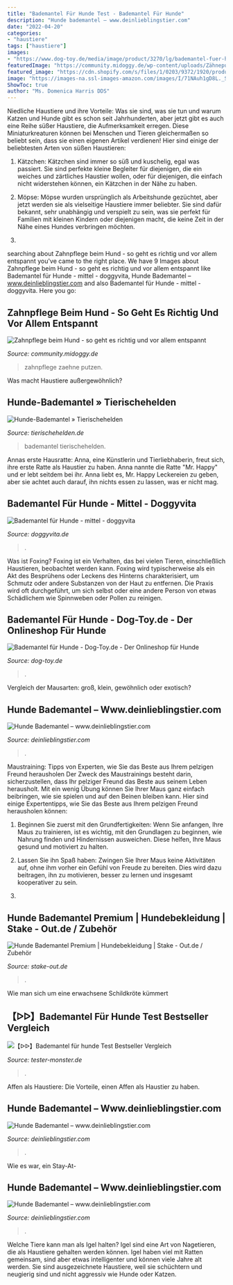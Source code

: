 ```yaml
---
title: "Bademantel Für Hunde Test - Bademantel Für Hunde"
description: "Hunde bademantel – www.deinlieblingstier.com"
date: "2022-04-20"
categories:
- "haustiere"
tags: ["haustiere"]
images:
- "https://www.dog-toy.de/media/image/product/3270/lg/bademantel-fuer-hunde.jpg"
featuredImage: "https://community.midoggy.de/wp-content/uploads/Zähneputzen-Hund-Zahnpflege.jpg"
featured_image: "https://cdn.shopify.com/s/files/1/0203/9372/1920/products/product-image-1108736684_1200x1200.jpg?v=1582926898"
image: "https://images-na.ssl-images-amazon.com/images/I/71NAuh1gD8L._SX466_.jpg"
ShowToc: true
author: "Ms. Domenica Harris DDS"
---
```



Niedliche Haustiere und ihre Vorteile: Was sie sind, was sie tun und warum
Katzen und Hunde gibt es schon seit Jahrhunderten, aber jetzt gibt es auch eine Reihe süßer Haustiere, die Aufmerksamkeit erregen. Diese Miniaturkreaturen können bei Menschen und Tieren gleichermaßen so beliebt sein, dass sie einen eigenen Artikel verdienen! Hier sind einige der beliebtesten Arten von süßen Haustieren:
1. Kätzchen: Kätzchen sind immer so süß und kuschelig, egal was passiert. Sie sind perfekte kleine Begleiter für diejenigen, die ein weiches und zärtliches Haustier wollen, oder für diejenigen, die einfach nicht widerstehen können, ein Kätzchen in der Nähe zu haben.

2. Möpse: Möpse wurden ursprünglich als Arbeitshunde gezüchtet, aber jetzt werden sie als vielseitige Haustiere immer beliebter. Sie sind dafür bekannt, sehr unabhängig und verspielt zu sein, was sie perfekt für Familien mit kleinen Kindern oder diejenigen macht, die keine Zeit in der Nähe eines Hundes verbringen möchten.

3.

	

		
searching about Zahnpflege beim Hund - so geht es richtig und vor allem entspannt you've came to the right place. We have 9 Images about Zahnpflege beim Hund - so geht es richtig und vor allem entspannt like Bademantel für Hunde - mittel - doggyvita, Hunde Bademantel – www.deinlieblingstier.com and also Bademantel für Hunde - mittel - doggyvita. Here you go:
		
    
## Zahnpflege Beim Hund - So Geht Es Richtig Und Vor Allem Entspannt

<img loading=lazy src="https://community.midoggy.de/wp-content/uploads/Zähneputzen-Hund-Zahnpflege.jpg" onerror="this.onerror=null;this.src='https://tse1.mm.bing.net/th?id=OIP.QoaMsk2WLGNWI7Z5atMrGQHaHZ&amp;pid=15.1';" alt="Zahnpflege beim Hund - so geht es richtig und vor allem entspannt">

_Source: community.midoggy.de_

>zahnpflege zaehne putzen. 

	

Was macht Haustiere außergewöhnlich?

    
## Hunde-Bademantel » Tierischehelden

<img loading=lazy src="https://www.tierischehelden.de/wp-content/uploads/Hunde-Bademantel.jpg" onerror="this.onerror=null;this.src='https://tse3.mm.bing.net/th?id=OIP.1eT7Ek6hWZ0zBN0O4QFS7QHaFF&amp;pid=15.1';" alt="Hunde-Bademantel » Tierischehelden">

_Source: tierischehelden.de_

>bademantel tierischehelden. 

	

Annas erste Hausratte:
Anna, eine Künstlerin und Tierliebhaberin, freut sich, ihre erste Ratte als Haustier zu haben. Anna nannte die Ratte "Mr. Happy" und er lebt seitdem bei ihr. Anna liebt es, Mr. Happy Leckereien zu geben, aber sie achtet auch darauf, ihn nichts essen zu lassen, was er nicht mag.

    
## Bademantel Für Hunde - Mittel - Doggyvita

<img loading=lazy src="https://www.doggyvita.de/WebRoot/Store6/Shops/63158638/573C/85A0/AA70/FDE8/257C/C0A8/2ABA/CE62/Bademantel2.jpg" onerror="this.onerror=null;this.src='https://tse2.mm.bing.net/th?id=OIP.JlEG3NWEH1QO0GCEXQpyggEsDB&amp;pid=15.1';" alt="Bademantel für Hunde - mittel - doggyvita">

_Source: doggyvita.de_

>. 

	

Was ist Foxing?
Foxing ist ein Verhalten, das bei vielen Tieren, einschließlich Haustieren, beobachtet werden kann. Foxing wird typischerweise als ein Akt des Besprühens oder Leckens des Hinterns charakterisiert, um Schmutz oder andere Substanzen von der Haut zu entfernen. Die Praxis wird oft durchgeführt, um sich selbst oder eine andere Person von etwas Schädlichem wie Spinnweben oder Pollen zu reinigen.

    
## Bademantel Für Hunde - Dog-Toy.de - Der Onlineshop Für Hunde

<img loading=lazy src="https://www.dog-toy.de/media/image/product/3270/lg/bademantel-fuer-hunde.jpg" onerror="this.onerror=null;this.src='https://tse1.mm.bing.net/th?id=OIP.Y3tdL5rcaKWxtuU5T85eHwHaJm&amp;pid=15.1';" alt="Bademantel für Hunde - Dog-Toy.de - Der Onlineshop für Hunde">

_Source: dog-toy.de_

>. 

	

Vergleich der Mausarten: groß, klein, gewöhnlich oder exotisch?

    
## Hunde Bademantel – Www.deinlieblingstier.com

<img loading=lazy src="https://cdn.shopify.com/s/files/1/0203/9372/1920/products/product-image-1108736679_1024x1024.jpg?v=1582926898" onerror="this.onerror=null;this.src='https://tse2.mm.bing.net/th?id=OIP.vqI0R-_1rMdcMUtDpdCoawHaHa&amp;pid=15.1';" alt="Hunde Bademantel – www.deinlieblingstier.com">

_Source: deinlieblingstier.com_

>. 

	

Maustraining: Tipps von Experten, wie Sie das Beste aus Ihrem pelzigen Freund herausholen
Der Zweck des Maustrainings besteht darin, sicherzustellen, dass Ihr pelziger Freund das Beste aus seinem Leben herausholt. Mit ein wenig Übung können Sie Ihrer Maus ganz einfach beibringen, wie sie spielen und auf den Beinen bleiben kann. Hier sind einige Expertentipps, wie Sie das Beste aus Ihrem pelzigen Freund herausholen können:
1. Beginnen Sie zuerst mit den Grundfertigkeiten: Wenn Sie anfangen, Ihre Maus zu trainieren, ist es wichtig, mit den Grundlagen zu beginnen, wie Nahrung finden und Hindernissen ausweichen. Diese helfen, Ihre Maus gesund und motiviert zu halten.

2. Lassen Sie ihn Spaß haben: Zwingen Sie Ihrer Maus keine Aktivitäten auf, ohne ihm vorher ein Gefühl von Freude zu bereiten. Dies wird dazu beitragen, ihn zu motivieren, besser zu lernen und insgesamt kooperativer zu sein.

3.

    
## Hunde Bademantel Premium | Hundebekleidung | Stake - Out.de / Zubehör

<img loading=lazy src="https://www.stake-out.de/media/image/c4/75/60/Bade-neu-2.jpg" onerror="this.onerror=null;this.src='https://tse4.mm.bing.net/th?id=OIP.deb1JqtyNF_YmebUCsdMsAHaGb&amp;pid=15.1';" alt="Hunde Bademantel Premium | Hundebekleidung | Stake - Out.de / Zubehör">

_Source: stake-out.de_

>. 

	

Wie man sich um eine erwachsene Schildkröte kümmert

    
## 【ᐅᐅ】Bademantel Für Hunde Test Bestseller Vergleich

<img loading=lazy src="https://images-na.ssl-images-amazon.com/images/I/71NAuh1gD8L._SX466_.jpg" onerror="this.onerror=null;this.src='https://tse4.mm.bing.net/th?id=OIP.68BNOU5eQwh6yYtZf_lBxwAAAA&amp;pid=15.1';" alt="【ᐅᐅ】Bademantel für hunde Test Bestseller Vergleich">

_Source: tester-monster.de_

>. 

	

Affen als Haustiere: Die Vorteile, einen Affen als Haustier zu haben.

    
## Hunde Bademantel – Www.deinlieblingstier.com

<img loading=lazy src="https://cdn.shopify.com/s/files/1/0203/9372/1920/products/hundebademantel_braun_neu_test_1024x1024.png?v=1626273061" onerror="this.onerror=null;this.src='https://tse4.mm.bing.net/th?id=OIP.Q6IMoP_RbxaDrsrOJReU-AHaFR&amp;pid=15.1';" alt="Hunde Bademantel – www.deinlieblingstier.com">

_Source: deinlieblingstier.com_

>. 

	

Wie es war, ein Stay-At-

    
## Hunde Bademantel – Www.deinlieblingstier.com

<img loading=lazy src="https://cdn.shopify.com/s/files/1/0203/9372/1920/products/product-image-1108736684_1200x1200.jpg?v=1582926898" onerror="this.onerror=null;this.src='https://tse1.mm.bing.net/th?id=OIP.9juBKQ6Arh7h7-UC5NEFPAHaHa&amp;pid=15.1';" alt="Hunde Bademantel – www.deinlieblingstier.com">

_Source: deinlieblingstier.com_

>. 

	

Welche Tiere kann man als Igel halten?
Igel sind eine Art von Nagetieren, die als Haustiere gehalten werden können. Igel haben viel mit Ratten gemeinsam, sind aber etwas intelligenter und können viele Jahre alt werden. Sie sind ausgezeichnete Haustiere, weil sie schüchtern und neugierig sind und nicht aggressiv wie Hunde oder Katzen.

